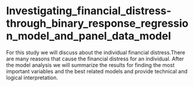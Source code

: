 # Investigating_financial_distress-through_binary_response_regression_model_and_panel_data_model
For this study we will discuss about the individual financial distress.There are many reasons that cause the financial distress for an individual. After the model analysis we will summarize the results for finding the most important variables and the best related models and provide technical and logical interpretation.
